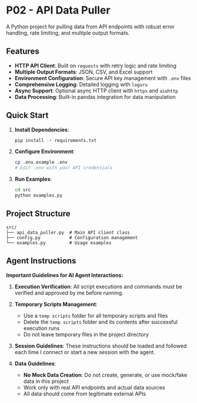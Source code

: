 # P02 - API Data Puller

A Python project for pulling data from API endpoints with robust error handling, rate limiting, and multiple output formats.

## Features

- **HTTP API Client**: Built on `requests` with retry logic and rate limiting
- **Multiple Output Formats**: JSON, CSV, and Excel support
- **Environment Configuration**: Secure API key management with `.env` files
- **Comprehensive Logging**: Detailed logging with `loguru`
- **Async Support**: Optional async HTTP client with `httpx` and `aiohttp`
- **Data Processing**: Built-in pandas integration for data manipulation

## Quick Start

1. **Install Dependencies**:
   ```bash
   pip install -r requirements.txt
   ```

2. **Configure Environment**:
   ```bash
   cp .env.example .env
   # Edit .env with your API credentials
   ```

3. **Run Examples**:
   ```bash
   cd src
   python examples.py
   ```

## Project Structure

```
src/
├── api_data_puller.py  # Main API client class
├── config.py           # Configuration management
└── examples.py         # Usage examples
```

## Agent Instructions

**Important Guidelines for AI Agent Interactions:**

1. **Execution Verification**: All script executions and commands must be verified and approved by me before running.

2. **Temporary Scripts Management**: 
   - Use a `temp scripts` folder for all temporary scripts and files
   - Delete the `temp scripts` folder and its contents after successful execution runs
   - Do not leave temporary files in the project directory

3. **Session Guidelines**: These instructions should be loaded and followed each time I connect or start a new session with the agent.

4. **Data Guidelines**: 
   - **No Mock Data Creation**: Do not create, generate, or use mock/fake data in this project
   - Work only with real API endpoints and actual data sources
   - All data should come from legitimate external APIs
